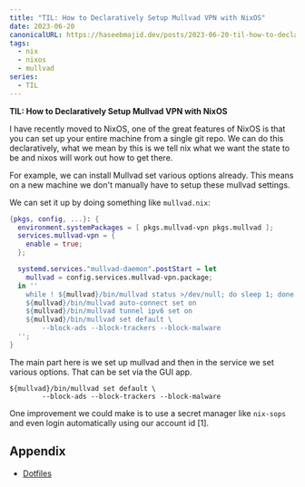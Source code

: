 ```yaml
---
title: "TIL: How to Declaratively Setup Mullvad VPN with NixOS"
date: 2023-06-20
canonicalURL: https://haseebmajid.dev/posts/2023-06-20-til-how-to-declaratively-setup-mullvad-with-nixos/
tags:
  - nix
  - nixos
  - mullvad
series:
  - TIL
---
```


**TIL: How to Declaratively Setup Mullvad VPN with NixOS**

I have recently moved to NixOS, one of the great features of NixOS is that you can set up your entire machine
from a single git repo. We can do this declaratively, what we mean by this is we tell nix what we want the state to
be and nixos will work out how to get there.

For example, we can install Mullvad set various options already. This means on a new machine we don't manually have to
setup these mullvad settings.

We can set it up by doing something like `mullvad.nix`:

```nix
{pkgs, config, ...}: {
  environment.systemPackages = [ pkgs.mullvad-vpn pkgs.mullvad ];
  services.mullvad-vpn = {
    enable = true;
  };

  systemd.services."mullvad-daemon".postStart = let
    mullvad = config.services.mullvad-vpn.package;
  in ''
    while ! ${mullvad}/bin/mullvad status >/dev/null; do sleep 1; done
    ${mullvad}/bin/mullvad auto-connect set on
    ${mullvad}/bin/mullvad tunnel ipv6 set on
    ${mullvad}/bin/mullvad set default \
        --block-ads --block-trackers --block-malware
  '';
}
```

The main part here is we set up mullvad and then in the service we set various options. That can be set via the
GUI app.

```
${mullvad}/bin/mullvad set default \
        --block-ads --block-trackers --block-malware
```

One improvement we could make is to use a secret manager like `nix-sops` and even login automatically using our account id [1].

## Appendix

- [Dotfiles](https://gitlab.com/hmajid2301/dotfiles/-/blob/6f2bac80e57999c793eb8ae48ca1dfc8dafa8f9e/hosts/common/optional/mullvad.nix)

[^1]: https://github.com/felschr/nixos-config/blob/main/system/vpn.nix

